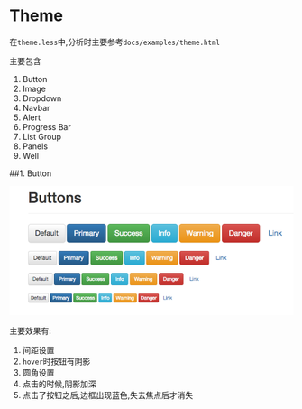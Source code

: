 # Theme

在`theme.less`中,分析时主要参考`docs/examples/theme.html`

主要包含

1. Button
2. Image
3. Dropdown
4. Navbar
5. Alert
6. Progress Bar
7. List Group
8. Panels
9. Well
 
##1. Button

![Button效果](QQ20151216-0.png)

主要效果有:

1. 间距设置
2. `hover`时按钮有阴影
3. 圆角设置
4. 点击的时候,阴影加深
5. 点击了按钮之后,边框出现蓝色,失去焦点后才消失
